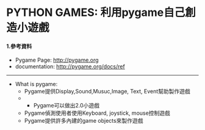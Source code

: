 # PYTHON GAMES: 利用pygame自己創造小遊戲


#### 1.參考資料
 * Pygame Page: http://pygame.org
 * documentation: http://pygame.org/docs/ref

------

* What is pygame:
  * Pygame提供Display,Sound,Musuc,Image, Text, Event幫助製作遊戲
  * * Pygame可以做出2.0小遊戲
  * Pygame偵測使用者使用Keyboard, joystick, mouse控制遊戲
  * Pygame提供許多內建的game objects來製作遊戲
